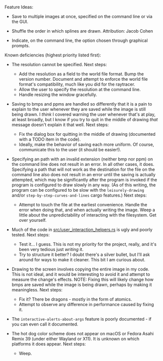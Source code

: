 Feature Ideas:
- Save to multiple images at once, specified on the command line or via the GUI.

- Shuffle the order in which splines are drawn. Attribution: Jacob Cohen

- Indicate, on the command line, the option chosen through graphical prompts.

Known deficiencies (highest priority listed first):
- The resolution cannot be specified.
  Next steps:
  - Add the resolution as a field to the world file format. Bump the version
    number. Document and attempt to enforce the world file format's
    compatibility, much like you did for the raytracer.
  - Allow the user to specify the resolution at the command line.
  - Handle resizing the window gracefully.

- Saving to bmps and ppms are handled so differently that it is a pain to
  explain to the user whenever they are saved while the image is still being
  drawn. I *think* I covered warning the user whenever that's at play, at least
  broadly, but I know if you try to quit in the middle of drawing *that* message
  doesn't explain it that well.
  Next steps:
  - Fix the dialog box for quitting in the middle of drawing (documented with a
    TODO item in the code).
  - Ideally, make the behavior of saving each more uniform. Of course,
    communicate this to the user (it should be easier!).

- Specifying an path with an invalid extension (neither bmp nor ppm) on the
  command line does not result in an error. In all other cases, it does.
  Specifying a path that will not work as the destination for the file on the
  command line also does not result in an error until the saving is actually
  attempted, which may be significantly after the program is invoked if the
  program is configured to draw slowly in any way. (As of this writing, the
  program can be configured to be slow with the `leisurely-drawing` and/or
  `step-by-step-curves-and-lines` cargo features.)
  Next steps:
  - Attempt to touch the file at the earliest convenience. Handle the error when
    doing that, and when actually writing the image. Weep a little about the
    unpredictability of interacting with the filesystem. Get over yourself.

- Much of the code in
  [src/user_interaction_helpers.rs](src/user_interaction_helpers.rs) is ugly and
  poorly tested.
  Next steps:
  - Test it... I guess. This is not my priority for the project, really, and
    it's been very tedious just *writing* it.
  - Try to structure it better? I doubt there's a silver bullet, but I'll ask
    around for ways to make it cleaner. This bit I am curious about.

- Drawing to the screen involves copying the entire image in my code. This is
  not ideal, and it would be interesting to avoid it and attempt to measure the
  change's effects.
  NOTE: Fixing this will likely change how bmps are saved while the image is
  being drawn, perhaps by making it meaningless.
  Next steps:
  - Fix it? There be dragons - mostly in the form of atomics.
  - Attempt to observe any difference in performance caused by fixing it.

- The `interactive-alerts-about-args` feature is poorly documented - if you can
  even call it documented.

- The hot dog color scheme does not appear on macOS or Fedora Asahi Remix 39 (under
  either Wayland or X11). It is unknown on which platforms it does appear.
  Next steps:
  - Weep.
